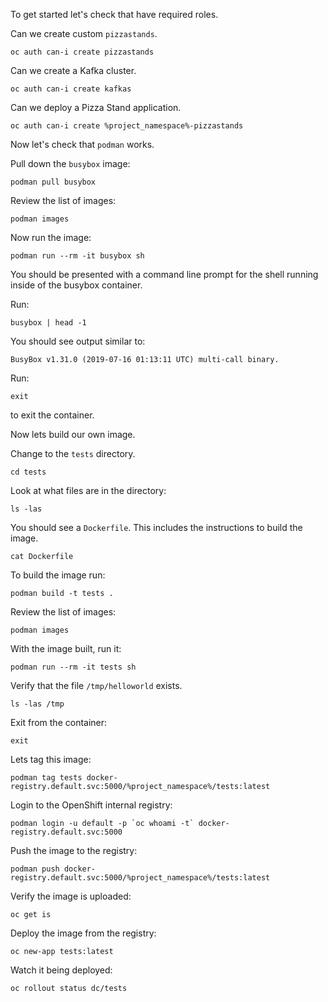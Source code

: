 To get started let's check that have required roles.

Can we create custom `pizzastands`.

```execute
oc auth can-i create pizzastands
```

Can we create a Kafka cluster.

```execute
oc auth can-i create kafkas
```

Can we deploy a Pizza Stand application.

```execute
oc auth can-i create %project_namespace%-pizzastands
```

Now let's check that `podman` works.

Pull down the `busybox` image:

```execute
podman pull busybox
```

Review the list of images:

```execute
podman images
```

Now run the image:

```execute
podman run --rm -it busybox sh
```

You should be presented with a command line prompt for the shell running inside of the busybox container.

Run:

```execute
busybox | head -1
```

You should see output similar to:

```
BusyBox v1.31.0 (2019-07-16 01:13:11 UTC) multi-call binary.
```

Run:

```execute
exit
```

to exit the container.

Now lets build our own image.

Change to the `tests` directory.

```execute
cd tests
```

Look at what files are in the directory:

```execute
ls -las
```

You should see a `Dockerfile`. This includes the instructions to build the image.

```execute
cat Dockerfile
```

To build the image run:

```execute
podman build -t tests .
```

Review the list of images:

```execute
podman images
```

With the image built, run it:

```execute
podman run --rm -it tests sh
```

Verify that the file `/tmp/helloworld` exists.

```execute
ls -las /tmp
```

Exit from the container:

```execute
exit
```

Lets tag this image:

```execute
podman tag tests docker-registry.default.svc:5000/%project_namespace%/tests:latest
```

Login to the OpenShift internal registry:

```execute
podman login -u default -p `oc whoami -t` docker-registry.default.svc:5000
```

Push the image to the registry:

```execute
podman push docker-registry.default.svc:5000/%project_namespace%/tests:latest
```

Verify the image is uploaded:

```execute
oc get is
```

Deploy the image from the registry:

```execute
oc new-app tests:latest
```

Watch it being deployed:

```execute
oc rollout status dc/tests
```
